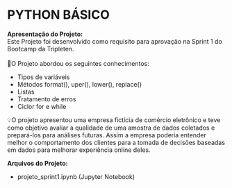 # PYTHON BÁSICO

**Apresentação do Projeto:**<br>
Este Projeto foi desenvolvido como requisito para aprovação na Sprint 1 do Bootcamp da Tripleten. <br><br>
🧩O Projeto abordou os seguintes conhecimentos:
* Tipos de variáveis
* Métodos format(), uper(), lower(), replace()
* Listas
* Tratamento de erros
* Ciclor for e while

💡O projeto apresentou uma empresa fictícia de comércio eletrônico e teve como objetivo avaliar a qualidade de uma amostra de dados coletados
e prepará-los para análises futuras. Assim a empresa poderia entender melhor o comportamento dos clientes para a tomada de decisões baseadas em dados
para melhorar experiência online deles.


**Arquivos do Projeto:**
- projeto_sprint1.ipynb (Jupyter Notebook)
